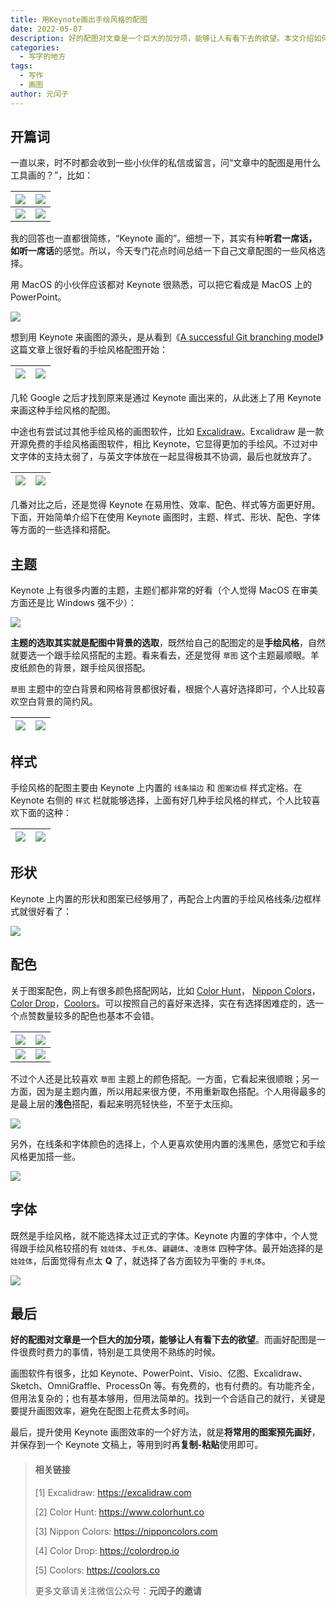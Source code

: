```yaml
---
title: 用Keynote画出手绘风格的配图
date: 2022-05-07
description: 好的配图对文章是一个巨大的加分项，能够让人有看下去的欲望。本文介绍如何使用 Keynote 画出手绘风格的配图。
categories:
  - 写字的地方
tags:
  - 写作
  - 画图
author: 元闰子
---
```



## 开篇词

一直以来，时不时都会收到一些小伙伴的私信或留言，问“文章中的配图是用什么工具画的？”，比如：

| ![](https://tva1.sinaimg.cn/large/007S8ZIlgy1gi01kwmua8j31hs0s47wj.jpg) | ![](https://tva1.sinaimg.cn/large/e6c9d24egy1gzw09d1nb6j21i60towno.jpg) |
| ------------------------------------------------------------ | ------------------------------------------------------------ |
| ![](https://tva1.sinaimg.cn/large/007S8ZIlgy1gh4wbuw1idj31ao0scnpe.jpg) | ![](https://tva1.sinaimg.cn/large/008i3skNgy1gstcfp9euoj318i0oaafp.jpg) |

我的回答也一直都很简练，“Keynote 画的”。细想一下，其实有种**听君一席话，如听一席话**的感觉。所以，今天专门花点时间总结一下自己文章配图的一些风格选择。

用 MacOS 的小伙伴应该都对 Keynote 很熟悉，可以把它看成是 MacOS 上的 PowerPoint。

![](https://tva1.sinaimg.cn/large/e6c9d24egy1h205khnlt3j21ni0sq0v6.jpg)

想到用 Keynote 来画图的源头，是从看到《[A successful Git branching model](https://nvie.com/posts/a-successful-git-branching-model/)》这篇文章上很好看的手绘风格配图开始：

| ![](https://tva1.sinaimg.cn/large/e6c9d24egy1h205ofxmu8j20r20k2765.jpg) | ![](https://tva1.sinaimg.cn/large/e6c9d24egy1h205oqqrdej20qk0niab1.jpg) |
| ------------------------------------------------------------ | ------------------------------------------------------------ |

几轮 Google 之后才找到原来是通过 Keynote 画出来的，从此迷上了用 Keynote 来画这种手绘风格的配图。

中途也有尝试过其他手绘风格的画图软件，比如 [Excalidraw](https://excalidraw.com)。Excalidraw 是一款开源免费的手绘风格画图软件，相比 Keynote，它显得更加的手绘风。不过对中文字体的支持太弱了，与英文字体放在一起显得极其不协调，最后也就放弃了。

| ![](https://tva1.sinaimg.cn/large/e6c9d24egy1h205spsrwrj20u00pujup.jpg) | ![](https://tva1.sinaimg.cn/large/e6c9d24egy1h205t72ig7j20u00o00uq.jpg) |
| ------------------------------------------------------------ | ------------------------------------------------------------ |

几番对比之后，还是觉得 Keynote 在易用性、效率、配色、样式等方面更好用。下面，开始简单介绍下在使用 Keynote 画图时，主题、样式、形状、配色、字体等方面的一些选择和搭配。

## 主题

Keynote 上有很多内置的主题，主题们都非常的好看（个人觉得 MacOS 在审美方面还是比 Windows 强不少）：

![](https://tva1.sinaimg.cn/large/e6c9d24egy1h2060pzmcdj21740u0adu.jpg)

**主题的选取其实就是配图中背景的选取**，既然给自己的配图定的是**手绘风格**，自然就要选一个跟手绘风搭配的主题。看来看去，还是觉得 `草图` 这个主题最顺眼。羊皮纸颜色的背景，跟手绘风很搭配。

`草图` 主题中的空白背景和网格背景都很好看，根据个人喜好选择即可，个人比较喜欢空白背景的简约风。

| ![](https://tva1.sinaimg.cn/large/e6c9d24egy1h2075wy5v1j21hr0u0gsl.jpg) | ![](https://tva1.sinaimg.cn/large/e6c9d24egy1h2076idi9oj21hj0u0475.jpg) |
| ------------------------------------------------------------ | ------------------------------------------------------------ |

## 样式

手绘风格的配图主要由 Keynote 上内置的 `线条描边` 和 `图案边框` 样式定格。在 Keynote 右侧的 `样式` 栏就能够选择，上面有好几种手绘风格的样式，个人比较喜欢下面的这种：

| ![](https://tva1.sinaimg.cn/large/e6c9d24egy1h206k1p4zmj21gn0u0q95.jpg) | ![](https://tva1.sinaimg.cn/large/e6c9d24egy1h206pe754ij21g10u07aj.jpg) |
| ------------------------------------------------------------ | ------------------------------------------------------------ |

## 形状

Keynote 上内置的形状和图案已经够用了，再配合上内置的手绘风格线条/边框样式就很好看了：

![](https://tva1.sinaimg.cn/large/e6c9d24egy1h2079fymlvj21hn0u0dnk.jpg)

## 配色

关于图案配色，网上有很多颜色搭配网站，比如 [Color Hunt](https://www.colorhunt.co)， [Nippon Colors](https://nipponcolors.com)， [Color Drop](https://colordrop.io)，[Coolors](https://coolors.co)。可以按照自己的喜好来选择，实在有选择困难症的，选一个点赞数量较多的配色也基本不会错。

| ![](https://tva1.sinaimg.cn/large/e6c9d24egy1h207g4h63wj21ig0u0goe.jpg) | ![](https://tva1.sinaimg.cn/large/e6c9d24egy1h207j5hfn4j21f80u0afi.jpg) |
| ------------------------------------------------------------ | ------------------------------------------------------------ |
| ![](https://tva1.sinaimg.cn/large/e6c9d24egy1h207jzbyvfj21i80u0n0r.jpg) | ![](https://tva1.sinaimg.cn/large/e6c9d24egy1h207kla0n7j21jk0u0dkp.jpg) |

不过个人还是比较喜欢 `草图` 主题上的颜色搭配。一方面，它看起来很顺眼；另一方面，因为是主题内置，所以用起来很方便，不用重新取色搭配。个人用得最多的是最上层的**浅色**搭配，看起来明亮轻快些，不至于太压抑。

![](https://tva1.sinaimg.cn/large/e6c9d24egy1h207stv9wej21mo0u0gt0.jpg)

另外，在线条和字体颜色的选择上，个人更喜欢使用内置的浅黑色，感觉它和手绘风格更加搭一些。

![](https://tva1.sinaimg.cn/large/e6c9d24egy1h207xtg10rj21mc0u045n.jpg)

## 字体

既然是手绘风格，就不能选择太过正式的字体。Keynote 内置的字体中，个人觉得跟手绘风格较搭的有 `娃娃体`、`手札体`、`翩翩体`、`凌惠体` 四种字体。最开始选择的是 `娃娃体`，后面觉得有点太 **Q** 了，就选择了各方面较为平衡的 `手札体`。

![](https://tva1.sinaimg.cn/large/e6c9d24egy1h20835eivij21hi0u0ahm.jpg)

## 最后

**好的配图对文章是一个巨大的加分项，能够让人有看下去的欲望**。而画好配图是一件很费时费力的事情，特别是工具使用不熟练的时候。

画图软件有很多，比如 Keynote、PowerPoint、Visio、亿图、Excalidraw、Sketch、OmniGraffle、ProcessOn 等。有免费的，也有付费的。有功能齐全，但用法复杂的；也有基本够用，但用法简单的。找到一个合适自己的就行，关键是要提升画图效率，避免在配图上花费太多时间。

最后，提升使用 Keynote 画图效率的一个好方法，就是**将常用的图案预先画好**，并保存到一个 Keynote 文稿上，等用到时再**复制-粘贴**使用即可。

> #### 相关链接
>
> [1] Excalidraw: https://excalidraw.com
>
> [2] Color Hunt: https://www.colorhunt.co
>
> [3] Nippon Colors: https://nipponcolors.com
>
> [4] Color Drop: https://colordrop.io
>
> [5] Coolors: https://coolors.co
>
> 更多文章请关注微信公众号：**元闰子的邀请**

